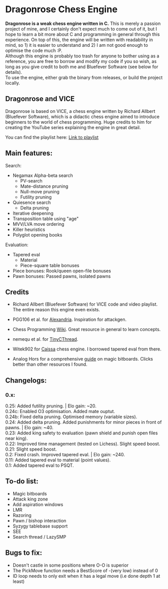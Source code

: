 # Dragonrose Chess Engine
**Dragonrose is a weak chess engine written in C.** This is merely a passion project of mine, and I certainly don't expect much to come out of it, but I hope to learn a bit more about C and programming in general through this experience. On top of this, the engine will be written with readability in mind, so 1) it
is easier to understand and 2) I am not good enough to optimise the code much :P. <br>
Although this engine is probably too trash for anyone to bother using as a reference, you are free to borrow and modify my code if you so wish, as long as you give credit to both me and Bluefever Software (see below for details). <br>
To use the engine, either grab the binary from releases, or build the project locally. <br>

## Dragonrose and VICE

Dragonrose is based on VICE, a chess engine written by Richard Allbert (Bluefever Software), which is a didactic chess engine aimed to introduce beginners to the world of chess programming. Huge credits to him for creating the YouTube series explaining the engine in great detail. <br>

You can find the playlist here: [Link to playlist](https://www.youtube.com/playlist?list=PLZ1QII7yudbc-Ky058TEaOstZHVbT-2hg)

## Main features:

Search:
- Negamax Alpha-beta search
  - PV-search
  - Mate-distance pruning
  - Null-move pruning
  - Futility pruning
- Quiesence search
  - Delta pruning
- Iterative deepening
- Transposition table using "age"
- MVV/LVA move ordering
- Killer heuristics
- Polyglot opening books

Evaluation:
- Tapered eval
  - Material
  - Piece-square table bonuses
- Piece bonuses: Rook/queen open-file bonuses
- Pawn bonuses: Passed pawns, isolated pawns

## Credits
- Richard Allbert (Bluefever Software) for VICE code and video playlist. The entire reason this engine even exists.
- PGG106 et al. for [Alexandria](https://github.com/PGG106/Alexandria/tree/master). Inspiration for attackgen.
- Chess Programming [Wiki](https://www.chessprogramming.org/Main_Page). Great resource in general to learn concepts.
- nemequ et al. for [TinyCThread](https://github.com/tinycthread/tinycthread/tree/master).
- Witek902 for [Caissa](https://github.com/Witek902/Caissa) chess engine. I borrowed tapered eval from there.

- Analog Hors for a comprehensive [guide](https://analog-hors.github.io/site/magic-bitboards/) on magic bitboards. Clicks better than other resources I found.

## Changelogs: <br>
### 0.x: <br>
0.25: Added futility pruning. | Elo gain: ~20. <br> 
0.24c: Enabled O3 optimisation. Added mate ouptut. <br>
0.24b: Fixed delta pruning. Optimised memory (variable sizes). <br>
0.24: Added delta pruning. Added punishments for minor pieces in front of pawns. | Elo gain: ~40. <br>
0.23: Added king safety to evaluation (pawn shield and punish open files near king). <br>
0.22: Improved time management (tested on Lichess). Slight speed boost. <br>
0.21: Slight speed boost. <br>
0.2: Fixed crash. Improved tapered eval. | Elo gain: ~240. <br>
0.11: Added tapered eval to material (point values). <br>
0.1: Added tapered eval to PSQT. <br>

## To-do list:
- Magic bitboards
- Attack king zone
- Add aspiration windows
- LMR
- Razoring
- Pawn / bishop interaction
- Syzygy tablebase support
- SEE
- Search thread / LazySMP

## Bugs to fix:
- Doesn't castle in some positions where O-O is superior
- The PickMove function needs a BestScore of -(very low) instead of 0
- ID loop needs to only exit when it has a legal move (i.e done depth 1 at least)
